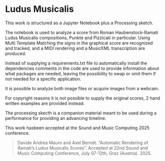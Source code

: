 # Ludus Musicalis
This work is structured as a Jupyter Notebook plus a Processing sketch.

The notebook is used to analyze a score from Roman Haubenstock-Ramati Ludus Musicalis compositions, Punkte and Pizzicati in particular.
Using Multi Template Matching the signs in the graphical score are recognized and tracked, and a MIDI rendering and a MusicXML transcription are produced.

Instead of supplying a requirements.txt file to automatically install the dependencies comments in the code are used to provide information about what packages are needed, leaving the possibility to swap or omit them if not needed for a specific application.

It is possible to analyze both image files or acquire images from a webcam.

For copyright reasons it is not possible to supply the original scores, 2 hand written examples are provided instead.


The processing skecth is a companion material meant to be used during a performance for providing an advancing timeline.

This work hasbeen accepted at the Sound and Music Computing 2025 conference.
> Davide Andrea Mauro and Axel Berndt. “Automatic Rendering of Ramati’s Ludus Musicalis Scores”. Accepted at 22nd Sound and Music Computing Conference, July 07-12th, Graz (Austria). 2025.
